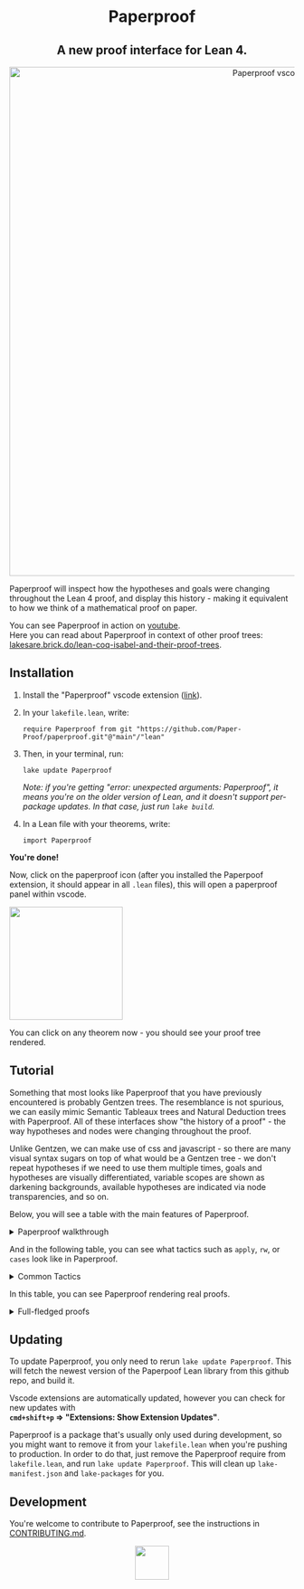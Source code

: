 <h1 align="center">Paperproof</h1>

<h2 align="center">
A new proof interface for Lean 4.  
</h2>

<div align="center">
  <img width="900" alt="Paperproof vscode" src="https://github.com/Paper-Proof/paperproof/assets/7578559/a5792103-6de4-4e98-aa7a-4bcf51aabd47">
</div>

Paperproof will inspect how the hypotheses and goals were changing throughout the Lean 4 proof, and display this history - making it equivalent to how we think of a mathematical proof on paper.

You can see Paperproof in action on [youtube](https://www.youtube.com/watch?v=0dVj4ITAF1o).  
Here you can read about Paperproof in context of other proof trees: [lakesare.brick.do/lean-coq-isabel-and-their-proof-trees](https://lakesare.brick.do/lean-coq-isabel-and-their-proof-trees-yjnd2O2RgxwV).


## Installation

1. Install the "Paperproof" vscode extension ([link](https://marketplace.visualstudio.com/items?itemName=paperproof.paperproof)).

2. In your `lakefile.lean`, write:
    ```lean
    require Paperproof from git "https://github.com/Paper-Proof/paperproof.git"@"main"/"lean"
    ```

3. Then, in your terminal, run:
    ```shell
    lake update Paperproof
    ```

    *Note: if you're getting "error: unexpected arguments: Paperproof", it means you're on the older version of Lean, and it doesn't support per-package updates. In that case, just run `lake build`.*

4. In a Lean file with your theorems, write:
    ```lean
    import Paperproof
    ```

    
**You're done!**

Now, click on the paperproof icon (after you installed the Paperpoof extension, it should appear in all `.lean` files), this will open a paperproof panel within vscode.  

<img width="200" src="https://github.com/Paper-Proof/paperproof/assets/7578559/fd077fbe-36a3-4e94-9fa8-b7a38ffd1eea"/>

You can click on any theorem now - you should see your proof tree rendered.

## Tutorial

Something that most looks like Paperproof that you have previously encountered is probably Gentzen trees. The resemblance is not spurious, we can easily mimic Semantic Tableaux trees and Natural Deduction trees with Paperproof. All of these interfaces show "the history of a proof" - the way hypotheses and nodes were changing throughout the proof.

Unlike Gentzen, we can make use of css and javascript - so there are many visual syntax sugars on top of what would be a Gentzen tree - we don't repeat hypotheses if we need to use them multiple times, goals and hypotheses are visually differentiated, variable scopes are shown as darkening backgrounds, available hypotheses are indicated via node transparencies, and so on.

Below, you will see a table with the main features of Paperproof.

<details>
<summary>
  Paperproof walkthrough
</summary>
<table>
  
<tbody>
  
<tr>
<th>Lean</th>
<th>Paperproof</th>
</tr>

<tr>
<td colspan="2" align="center">
Hypotheses are displayed as green nodes, goals are displayed as red nodes, tactics are displayed as transparent nodes with dashed borders. 
</td>
</tr>

<tr>
<td>
<img width="204" alt="image" src="https://github.com/Paper-Proof/paperproof/assets/7578559/afc8000f-ad15-4ed4-b1fa-6740745895c6">
</td>
<td>
  <img width="350" alt="image" src="https://github.com/Paper-Proof/paperproof/assets/7578559/287cf8e6-beeb-42a5-be5f-46eda9e956bd">
</td>
</tr>




<tr>
<td colspan="2" align="center">
A proof should be read "towards the middle" - so, hypotheses should be read from top to bottom; and goals should be read bottom up.  

</td>
</tr>

<tr>
<td>
  
<img width="308" alt="image" src="https://github.com/Paper-Proof/paperproof/assets/7578559/2bd007e9-6fb3-4f32-a17d-d010af53a798">


</td>
<td>
  <img width="350" alt="image" src="https://github.com/Paper-Proof/paperproof/assets/7578559/066bb876-e7d6-4980-a725-8fe82666b5e1">
</td>
</tr>




<tr>
<td colspan="2" align="center">
If you drag these nodes around you will see arrows, however we're not displaying them to clean up the interface.
</td>
</tr>

<tr>
<td>
</td>
<td>
 <img width="350" alt="image" src="https://github.com/Paper-Proof/paperproof/assets/7578559/a5a45209-8822-463c-b942-b395578089e9">

</td>
</tr>




<tr>
<td colspan="2" align="center">
Opaque nodes represent a focused goal, and currently available hypotheses.<br/>  
In general - slightly darker backgrounds demarcate variable scopes - you can only use hypotheses that are outside of your box, you can never dive into some new box. Don't overthink this however, we'll always highlight the available hypotheses as you're writing the proof, consider backgrounds a visual hint that will eventually become second nature.
</td>
</tr>

<tr>
<td>
</td>
<td>
  <img width="350" alt="image" src="https://github.com/Paper-Proof/paperproof/assets/7578559/01251e80-6c43-40d2-9439-1f967d978586">

</td>
</tr>




<tr>
<td colspan="2" align="center">
To zoom in on a particular dark box, you can click on it.
</td>
</tr>

<tr>
<td>
</td>
<td>
  <img width="350" alt="image" src="https://github.com/Paper-Proof/paperproof/assets/7578559/5408a108-f754-45d7-b4ad-819e4930bc5e">
</td>
</tr>

<tr>
<td colspan="2" align="center">
  To copy text of a particular tactic/hypothesis/goal, right-click on that node. 
</td>
</tr>

<tr>
<td>
</td>
<td>
  <img width="241" alt="image" src="https://github.com/Paper-Proof/paperproof/assets/7578559/dbf84af0-32cb-424f-bbf8-ddde5c83b287">
</td>
</tr>



</tbody>
</table>
</details>

And in the following table, you can see what tactics such as `apply`, `rw`, or `cases` look like in Paperproof.

<details>
<summary>
  Common Tactics
</summary>

<table>
<tbody>
  
<tr>
<th>Lean</th>
<th>Paperproof</th>
</tr>
<tr>
<td colspan="2" align="center">

**apply**
</td>
</tr>
<tr>
<td>

  ```lean
  theorem apply (a b : ℝ)
  : a = b := by
    apply le_antisymm
  ```

</td>
<td>
  <img width="222" alt="image" src="https://github.com/Paper-Proof/paperproof/assets/7578559/bd4f02d1-a1d4-47b2-8c4f-44059a79c543">
</td>
</tr>


<tr><td colspan="2" align="center">

**have**
</td></tr>
<td>

  ```lean
  theorem have_ (a b : ℝ) (h1 : a ≤ b) (h2 : b ≤ a)
  : True := by
    have hi := le_antisymm h1 h2
  ```

</td>
<td>
  <img width="378" alt="image" src="https://github.com/Paper-Proof/paperproof/assets/7578559/4f28df15-f5ea-4a9c-982f-5d81945beb41">
</td>
</tr>


<tr><td colspan="2" align="center">

**intro**
</td></tr>
<tr>
<td>

  ```lean
  theorem intro
  : ∀ (N : ℕ), ∃ M, N + N = M := by
    intro n
  ```

</td>
<td>
  <img width="275" alt="image" src="https://github.com/Paper-Proof/paperproof/assets/7578559/e1d862cf-0bd8-4705-9ed2-66c282f5a73d">
</td>
</tr> 


<tr><td colspan="2" align="center">

**rw**
</td></tr>
<tr>
<td>

  ```lean
  theorem rw (a b : ℕ) (h1: a = b)
  : (10 * a = 666) := by
    rw [h1]
  ```

</td>
<td>
  <img width="268" alt="image" src="https://github.com/Paper-Proof/paperproof/assets/7578559/cf57167c-b4ba-485b-8da2-e60af9f6b3ba">
</td>
</tr> 


<tr><td colspan="2" align="center">

**induction**
</td></tr>
<tr>
<td>

  ```lean
  theorem induction (n : ℕ)
  : Nat.mul 0 n = 0 := by
    induction' n with k ih
  ```

</td>
<td>
  <img width="564" alt="image" src="https://github.com/Paper-Proof/paperproof/assets/7578559/45365de6-b5a2-4643-8e8e-82d1bd80f966">
</td>
</tr>


<tr><td colspan="2" align="center">

**cases**
</td></tr>
<tr>
<td>

  ```lean
  theorem casesN (n : ℕ)
  : Nat.mul 0 n = 0 := by
    cases' n with m
  ```

</td>
<td>
  <img width="552" alt="image" src="https://github.com/Paper-Proof/paperproof/assets/7578559/b88c9f0c-6ecd-4a78-828f-de84c433a429">
</td>
</tr>
<tr></tr>
<tr>
<td>

  ```lean
  theorem casesAnd (A B C : Prop) (h : A ∧ B)
  : C := by
    cases' h with a b
  ```

</td>
<td>
  <img width="485" alt="image" src="https://github.com/Paper-Proof/paperproof/assets/7578559/ec146278-c298-43a3-b793-91b00cf7082c">
</td>
</tr>
<tr></tr>
<tr>
<td>

  ```lean
  theorem casesOr (A B C : Prop) (h : A ∨ B)
  : C := by
    cases' h with a b
  ```

</td>
<td>
  <img width="431" alt="image" src="https://github.com/Paper-Proof/paperproof/assets/7578559/d4e11a5f-32a5-463d-ad32-f874c098633b">
</td>
</tr>
<tr></tr>
<tr>
<td>

  ```lean
  inductive Random where
    | hi : ℕ → String → Random
    | hello : (2 + 2 = 4) → Random 
    | wow : Random
  theorem casesRandom (C: Prop) (h : Random)
  : C := by
    cases' h with a b c
  ```

</td>
<td>
  <img width="546" alt="image" src="https://github.com/Paper-Proof/paperproof/assets/7578559/cc95c055-4172-4c84-ac62-2f3515fe2383">
</td>
</tr>


<tr><td colspan="2" align="center">

**by_contra**
</td></tr>
<tr>
<td>

  ```lean
  theorem by_contra_ (m : ℕ)
  : 2 ≤ m := by
    by_contra h
  ```

</td>
<td>
  <img width="152" alt="image" src="https://github.com/Paper-Proof/paperproof/assets/7578559/2b5fc5bf-783b-4b31-9135-9c24bf3a9d28">
</td>
</tr>


<tr><td colspan="2" align="center">

**use**
</td></tr>
<tr>
<td>

  ```lean
  theorem use
  : ∃ x : Nat, x = 5 := by
    use 42
  ```

</td>
<td>
  <img width="148" alt="image" src="https://github.com/Paper-Proof/paperproof/assets/7578559/e69ffe96-5bfa-4370-9c4c-bfbb2382e75d">
</td>
</tr>
</tbody>
</table>
</details>

In this table, you can see Paperproof rendering real proofs.

<details>
<summary>
  Full-fledged proofs
</summary>

<table>
<tbody>

<tr></tr>
  
<tr>
<td align="center">

**Mathematics in Lean (Jeremy Avigad, Patrick Massot)** <br/>([mathematics_in_lean/MIL/C05_Elementary_Number_Theory/solutions/Solutions_S03_Infinitely_Many_Primes.lean:155](https://github.com/leanprover-community/mathematics_in_lean/blob/4bc81ddea0a62c3bbd33cbfc4b4b501d2d0dfb03/MIL/C05_Elementary_Number_Theory/solutions/Solutions_S03_Infinitely_Many_Primes.lean#L155))
</td>
</tr>
<tr>
<td align="center">  
  <img width="1358" alt="Mathematics in Lean - Paperproof" src="https://github.com/Paper-Proof/paperproof/assets/7578559/765bc84e-4d4c-417f-877e-48bc9a0abe1c">
</td>
</tr>




<tr>
<td align="center">

**Mathlib** <br/>([mathlib4/Mathlib/Algebra/Field/Power.lean:30](https://github.com/leanprover-community/mathlib4/blob/9893bbd22fdca4005b93c8dbff16c1d2de21bc1a/Mathlib/Algebra/Field/Power.lean#L30))
</td>
</tr>
<tr>
<td align="center">  
  <img width="1278" alt="Mathlib - Paperproof" src="https://github.com/Paper-Proof/paperproof/assets/7578559/2103c78e-be6d-46e6-b25d-86cbfb1a5fad">
</td>
</tr>



<tr>
<td align="center">

**Hitchhiker's Guide to Logical Verification** <br/> **(Anne Baanen, Alexander Bentkamp, Jasmin Blanchette, Johannes Hölzl, Jannis Limperg)** <br/>
([logical_verification_2023/blob/main/lean/LoVe/LoVe05_FunctionalProgramming_Demo.lean:316](https://github.com/blanchette/logical_verification_2023/blob/f709e20d2cd515d4ede3e7d2db30103d4f58aaca/lean/LoVe/LoVe05_FunctionalProgramming_Demo.lean#L316))
</td>
</tr>
<tr>
<td align="center">
  <img width="1385" alt="Hitchhiker's Guide to Logical Verification - Paperproof" src="https://github.com/Paper-Proof/paperproof/assets/7578559/568e70e0-992e-4a65-a306-6c0693750fe8">
</td>
</tr>

</tbody>
</table>
</details>


## Updating

To update Paperproof, you only need to rerun `lake update Paperproof`. This will fetch the newest version of the Paperpoof Lean library from this github repo, and build it.

Vscode extensions are automatically updated, however you can check for new updates with  
**`cmd+shift+p` => "Extensions: Show Extension Updates"**.  

Paperproof is a package that's usually only used during development, so you might want to remove it from your `lakefile.lean` when you're pushing to production. In order to do that, just remove the Paperproof require from `lakefile.lean`, and run `lake update Paperproof`. This will clean up `lake-manifest.json` and `lake-packages` for you.

## Development

You're welcome to contribute to Paperproof, see the instructions in [CONTRIBUTING.md](https://github.com/Paper-Proof/paperproof/blob/main/CONTRIBUTING.md).


<div align="center">
<img width="60px" src="https://github.com/Paper-Proof/paperproof/assets/7578559/58f24cf2-4336-4376-8738-6463e3802ba0">
</div>
